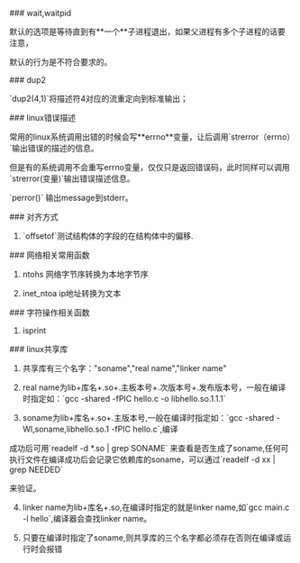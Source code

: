 

\#\#\# wait,waitpid

默认的选项是等待直到有\*\*一个\*\*子进程退出，如果父进程有多个子进程的话要注意， 

默认的行为是不符合要求的。

\#\#\# dup2

\`dup2\(4,1\)\`将描述符4对应的流重定向到标准输出；

\#\#\# linux错误描述

常用的linux系统调用出错的时候会写\*\*errno\*\*变量，让后调用\`strerror（errno）\`输出错误的描述的信息。 

但是有的系统调用不会重写errno变量，仅仅只是返回错误码，此时同样可以调用\`strerror\(变量\)\`输出错误描述信息。 

\`perror\(\)\` 输出message到stderr。

\#\#\# 对齐方式

1. \`offsetof\`测试结构体的字段的在结构体中的偏移.



\#\#\# 网络相关常用函数

1. ntohs 网络字节序转换为本地字节序

2. inet\_ntoa ip地址转换为文本

\#\#\# 字符操作相关函数

1. isprint

\#\#\# linux共享库

1. 共享库有三个名字："soname","real name","linker name"

2. real name为lib+库名+.so+.主板本号+.次版本号+.发布版本号，一般在编译时指定如：\`gcc -shared -fPIC hello.c -o libhello.so.1.1.1\` 

3. soname为lib+库名+.so+.主版本号,一般在编译时指定如：\`gcc -shared -Wl,soname,libhello.so.1 -fPIC hello.c\`,编译 

 成功后可用\`readelf -d \*.so \| grep SONAME\` 来查看是否生成了soname,任何可执行文件在编译成功后会记录它依赖库的soname，可以通过\`readelf -d xx \| grep NEEDED\` 

 来验证。

4. linker name为lib+库名+.so,在编译时指定的就是linker name,如\`gcc main.c -l hello\`,编译器会查找linker name。

5. 只要在编译时指定了soname,则共享库的三个名字都必须存在否则在编译或运行时会报错

